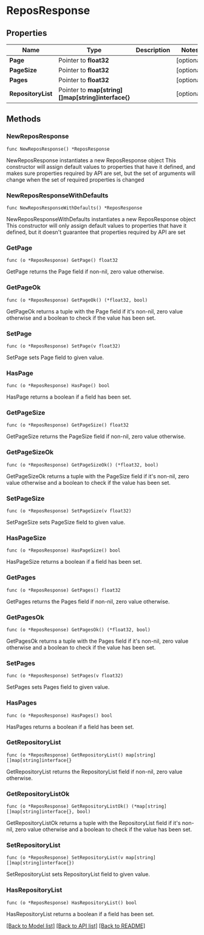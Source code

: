 # ReposResponse

## Properties

Name | Type | Description | Notes
------------ | ------------- | ------------- | -------------
**Page** | Pointer to **float32** |  | [optional] 
**PageSize** | Pointer to **float32** |  | [optional] 
**Pages** | Pointer to **float32** |  | [optional] 
**RepositoryList** | Pointer to **map[string][]map[string]interface{}** |  | [optional] 

## Methods

### NewReposResponse

`func NewReposResponse() *ReposResponse`

NewReposResponse instantiates a new ReposResponse object
This constructor will assign default values to properties that have it defined,
and makes sure properties required by API are set, but the set of arguments
will change when the set of required properties is changed

### NewReposResponseWithDefaults

`func NewReposResponseWithDefaults() *ReposResponse`

NewReposResponseWithDefaults instantiates a new ReposResponse object
This constructor will only assign default values to properties that have it defined,
but it doesn't guarantee that properties required by API are set

### GetPage

`func (o *ReposResponse) GetPage() float32`

GetPage returns the Page field if non-nil, zero value otherwise.

### GetPageOk

`func (o *ReposResponse) GetPageOk() (*float32, bool)`

GetPageOk returns a tuple with the Page field if it's non-nil, zero value otherwise
and a boolean to check if the value has been set.

### SetPage

`func (o *ReposResponse) SetPage(v float32)`

SetPage sets Page field to given value.

### HasPage

`func (o *ReposResponse) HasPage() bool`

HasPage returns a boolean if a field has been set.

### GetPageSize

`func (o *ReposResponse) GetPageSize() float32`

GetPageSize returns the PageSize field if non-nil, zero value otherwise.

### GetPageSizeOk

`func (o *ReposResponse) GetPageSizeOk() (*float32, bool)`

GetPageSizeOk returns a tuple with the PageSize field if it's non-nil, zero value otherwise
and a boolean to check if the value has been set.

### SetPageSize

`func (o *ReposResponse) SetPageSize(v float32)`

SetPageSize sets PageSize field to given value.

### HasPageSize

`func (o *ReposResponse) HasPageSize() bool`

HasPageSize returns a boolean if a field has been set.

### GetPages

`func (o *ReposResponse) GetPages() float32`

GetPages returns the Pages field if non-nil, zero value otherwise.

### GetPagesOk

`func (o *ReposResponse) GetPagesOk() (*float32, bool)`

GetPagesOk returns a tuple with the Pages field if it's non-nil, zero value otherwise
and a boolean to check if the value has been set.

### SetPages

`func (o *ReposResponse) SetPages(v float32)`

SetPages sets Pages field to given value.

### HasPages

`func (o *ReposResponse) HasPages() bool`

HasPages returns a boolean if a field has been set.

### GetRepositoryList

`func (o *ReposResponse) GetRepositoryList() map[string][]map[string]interface{}`

GetRepositoryList returns the RepositoryList field if non-nil, zero value otherwise.

### GetRepositoryListOk

`func (o *ReposResponse) GetRepositoryListOk() (*map[string][]map[string]interface{}, bool)`

GetRepositoryListOk returns a tuple with the RepositoryList field if it's non-nil, zero value otherwise
and a boolean to check if the value has been set.

### SetRepositoryList

`func (o *ReposResponse) SetRepositoryList(v map[string][]map[string]interface{})`

SetRepositoryList sets RepositoryList field to given value.

### HasRepositoryList

`func (o *ReposResponse) HasRepositoryList() bool`

HasRepositoryList returns a boolean if a field has been set.


[[Back to Model list]](../README.md#documentation-for-models) [[Back to API list]](../README.md#documentation-for-api-endpoints) [[Back to README]](../README.md)


